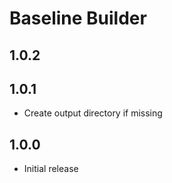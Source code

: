 # Baseline Builder

## 1.0.2

## 1.0.1
- Create output directory if missing

## 1.0.0
- Initial release
